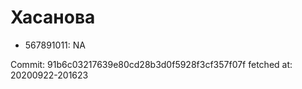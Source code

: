 # Хасанова
- 567891011: NA

Commit: 91b6c03217639e80cd28b3d0f5928f3cf357f07f
 fetched at: 20200922-201623

